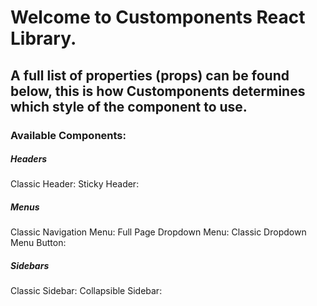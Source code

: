 
# Welcome to Customponents React Library.

## A full list of properties (props) can be found below, this is how Customponents determines which style of the component to use.



### Available Components:

 ##### Headers
 Classic Header: <CHeader />
 Sticky Header: <CStickyHeader />

 ##### Menus
 Classic Navigation Menu: <CNavMenu />
 Full Page Dropdown Menu: <CFullPageDropMenu />
 Classic Dropdown Menu Button: <CDropMenuBtn />
 
 ##### Sidebars
 Classic Sidebar: <CSidebar />
 Collapsible Sidebar: <CCollapseSidebar />
